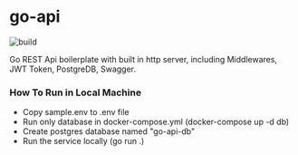 # go-api

![build](https://github.com/mg52/go-api/actions/workflows/go.yml/badge.svg)

Go REST Api boilerplate with built in http server, including Middlewares, JWT Token, PostgreDB, Swagger.

### How To Run in Local Machine
- Copy sample.env to .env file
- Run only database in docker-compose.yml (docker-compose up -d db)
- Create postgres database named "go-api-db"
- Run the service locally (go run .)


